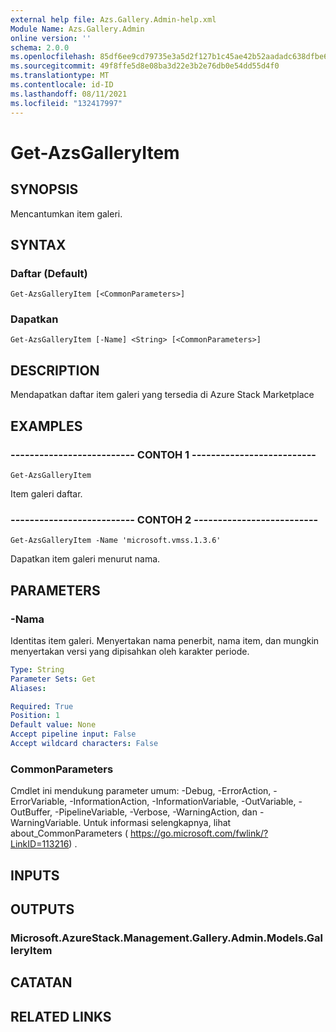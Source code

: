 ```yaml
---
external help file: Azs.Gallery.Admin-help.xml
Module Name: Azs.Gallery.Admin
online version: ''
schema: 2.0.0
ms.openlocfilehash: 85df6ee9cd79735e3a5d2f127b1c45ae42b52aadadc638dfbe66fbd2789b8fda
ms.sourcegitcommit: 49f8ffe5d8e08ba3d22e3b2e76db0e54dd55d4f0
ms.translationtype: MT
ms.contentlocale: id-ID
ms.lasthandoff: 08/11/2021
ms.locfileid: "132417997"
---
```

# Get-AzsGalleryItem

## SYNOPSIS
Mencantumkan item galeri.

## SYNTAX

### Daftar (Default)
```
Get-AzsGalleryItem [<CommonParameters>]
```

### Dapatkan
```
Get-AzsGalleryItem [-Name] <String> [<CommonParameters>]
```

## DESCRIPTION
Mendapatkan daftar item galeri yang tersedia di Azure Stack Marketplace

## EXAMPLES

### -------------------------- CONTOH 1 --------------------------
```
Get-AzsGalleryItem
```

Item galeri daftar.

### -------------------------- CONTOH 2 --------------------------
```
Get-AzsGalleryItem -Name 'microsoft.vmss.1.3.6'
```

Dapatkan item galeri menurut nama.

## PARAMETERS

### -Nama
Identitas item galeri.
Menyertakan nama penerbit, nama item, dan mungkin menyertakan versi yang dipisahkan oleh karakter periode.

```yaml
Type: String
Parameter Sets: Get
Aliases: 

Required: True
Position: 1
Default value: None
Accept pipeline input: False
Accept wildcard characters: False
```

### CommonParameters
Cmdlet ini mendukung parameter umum: -Debug, -ErrorAction, -ErrorVariable, -InformationAction, -InformationVariable, -OutVariable, -OutBuffer, -PipelineVariable, -Verbose, -WarningAction, dan -WarningVariable. Untuk informasi selengkapnya, lihat about_CommonParameters ( https://go.microsoft.com/fwlink/?LinkID=113216) .

## INPUTS

## OUTPUTS

### Microsoft.AzureStack.Management.Gallery.Admin.Models.GalleryItem

## CATATAN

## RELATED LINKS


